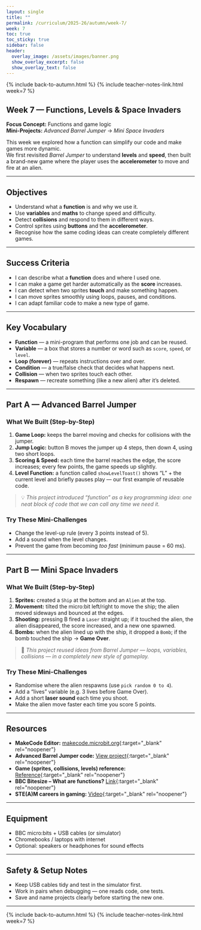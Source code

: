 ```yaml
---
layout: single
title: ""
permalink: /curriculum/2025-26/autumn/week-7/
week: 7
toc: true
toc_sticky: true
sidebar: false
header:
  overlay_image: /assets/images/banner.png
  show_overlay_excerpt: false
  show_overlay_text: false
---
```


{% include back-to-autumn.html %}
{% include teacher-notes-link.html week=7 %}

## Week 7 — Functions, Levels & Space Invaders

**Focus Concept:** Functions and game logic  
**Mini-Projects:** *Advanced Barrel Jumper* → *Mini Space Invaders*

This week we explored how a function can simplify our code and make games more dynamic.  
We first revisited *Barrel Jumper* to understand **levels** and **speed**, then built a brand-new game where the player uses the **accelerometer** to move and fire at an alien.

---

## Objectives
- Understand what a **function** is and why we use it.  
- Use **variables** and **maths** to change speed and difficulty.  
- Detect **collisions** and respond to them in different ways.  
- Control sprites using **buttons** and the **accelerometer**.  
- Recognise how the same coding ideas can create completely different games.  

---

## Success Criteria
- I can describe what a **function** does and where I used one.  
- I can make a game get harder automatically as the **score** increases.  
- I can detect when two sprites **touch** and make something happen.  
- I can move sprites smoothly using loops, pauses, and conditions.  
- I can adapt familiar code to make a new type of game.  

---

## Key Vocabulary
- **Function** — a mini-program that performs one job and can be reused.  
- **Variable** — a box that stores a number or word such as `score`, `speed`, or `level`.  
- **Loop (forever)** — repeats instructions over and over.  
- **Condition** — a true/false check that decides what happens next.  
- **Collision** — when two sprites touch each other.  
- **Respawn** — recreate something (like a new alien) after it’s deleted.  

---

## Part A — Advanced Barrel Jumper

### What We Built (Step-by-Step)
1. **Game Loop:** keeps the barrel moving and checks for collisions with the jumper.  
2. **Jump Logic:** button B moves the jumper up 4 steps, then down 4, using two short loops.  
3. **Scoring & Speed:** each time the barrel reaches the edge, the score increases; every few points, the game speeds up slightly.  
4. **Level Function:** a function called `showLevelToast()` shows “L” + the current level and briefly pauses play — our first example of reusable code.  

> 💡 *This project introduced “function” as a key programming idea: one neat block of code that we can call any time we need it.*

### Try These Mini-Challenges
- Change the level-up rule (every 3 points instead of 5).  
- Add a sound when the level changes.  
- Prevent the game from becoming *too fast* (minimum pause = 60 ms).  

---

## Part B — Mini Space Invaders

### What We Built (Step-by-Step)
1. **Sprites:** created a `Ship` at the bottom and an `Alien` at the top.  
2. **Movement:** tilted the micro:bit left/right to move the ship; the alien moved sideways and bounced at the edges.  
3. **Shooting:** pressing B fired a `Laser` straight up; if it touched the alien, the alien disappeared, the score increased, and a new one spawned.  
4. **Bombs:** when the alien lined up with the ship, it dropped a `Bomb`; if the bomb touched the ship → **Game Over**.  

> 🔄 *This project reused ideas from Barrel Jumper — loops, variables, collisions — in a completely new style of gameplay.*

### Try These Mini-Challenges
- Randomise where the alien respawns (use `pick random 0 to 4`).  
- Add a “lives” variable (e.g. 3 lives before Game Over).  
- Add a short **laser sound** each time you shoot.  
- Make the alien move faster each time you score 5 points.  

---

## Resources
- **MakeCode Editor:** [makecode.microbit.org](https://makecode.microbit.org){:target="_blank" rel="noopener"}  
- **Advanced Barrel Jumper code:** [View project](https://makecode.microbit.org/S50863-44059-71252-00559){:target="_blank" rel="noopener"}  
- **Game (sprites, collisions, levels) reference:** [Reference](https://makecode.microbit.org/reference/game){:target="_blank" rel="noopener"}  
- **BBC Bitesize – What are functions?** [Link](https://www.bbc.co.uk/bitesize/topics/zsjm7ty/articles/zj6rjhv){:target="_blank" rel="noopener"}  
- **STE(A)M careers in gaming:** [Video](https://youtu.be/dzQmbI5LmQI?si=wVgV52gKlP53VUEt){:target="_blank" rel="noopener"}  

---

## Equipment
- BBC micro:bits + USB cables (or simulator)  
- Chromebooks / laptops with internet  
- Optional: speakers or headphones for sound effects  

---

## Safety & Setup Notes
- Keep USB cables tidy and test in the simulator first.  
- Work in pairs when debugging — one reads code, one tests.  
- Save and name projects clearly before starting the new one.  

---

{% include back-to-autumn.html %}
{% include teacher-notes-link.html week=7 %}
